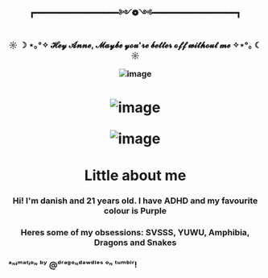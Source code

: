 # <h3 align="center"> ┏━━━━━━━━━━━━━━━━━༻❁༺━━━━━━━━━━━━━━━━━┓ 
<h3 align="center">  ☼ ☽ ⋆｡°✧  𝓗𝓮𝔂 𝓐𝓷𝓷𝓮, 𝓜𝓪𝔂𝓫𝓮 𝔂𝓸𝓾'𝓻𝓮 𝓫𝓮𝓽𝓽𝓮𝓻 𝓸𝓯𝓯 𝔀𝓲𝓽𝓱𝓸𝓾𝓽 𝓶𝓮  ✧⋆°｡ ☾ ☼

![image](https://github.com/Gu-Mang/Gu-Mang/assets/156284159/9707369b-d501-4f4b-8e8a-c9e8b3bccff1)

<h1 align="center">
  
![image](https://github.com/user-attachments/assets/71ac4705-4c2e-4320-aa8c-0a3875b75f86)

![image](https://github.com/Gu-Mang/Gu-Mang/assets/156284159/eff59f30-2318-403c-a89d-3fe313c7d7a9) 

<h1 align="center"> Little about me 
  
<h3 align="center"> Hi! I'm danish and 21 years old. I have ADHD and my favourite colour is Purple
<h3 align="center"> Heres some of my obsessions: SVSSS, YUWU, Amphibia, Dragons and Snakes


### ᵃᶰᶤᵐᵃᵗᶤᵒᶰ ᵇʸ @ᵈʳᵃᵍᵒᶰᵈᵃʷᵈˡᵉˢ ᵒᶰ ᵗᵘᵐᵇˡʳ!

